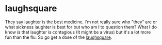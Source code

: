 # laughsquare

They say laughter is the best medicine. I'm not really sure who "they" are or what sickness laughter is best for but who am I to question them? What I do know is that laughter is contagious (It might be a virus) but it's a lot more fun than the flu.
So go get a dose of the [laughsquare](http://laughsquare.com).
